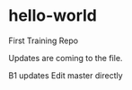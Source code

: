 # hello-world
First Training Repo 

Updates are coming to the file.

B1 updates
Edit master directly


